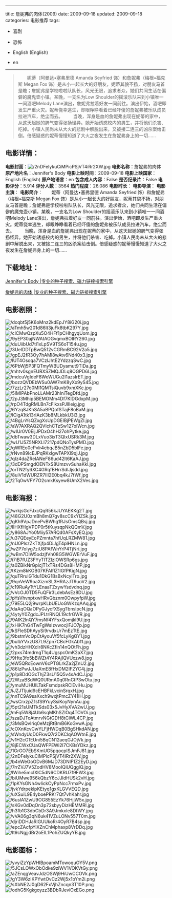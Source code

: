 
---
title: 詹妮弗的肉体(2009)
date: 2009-09-18
updated: 2009-09-18
categories: 电影推荐
tags:
- 喜剧
- 恐怖

- English (English)
- en
---


> 　　妮蒂（阿曼达•塞弗里德 Amanda Seyfried 饰）和詹妮弗（梅根•福克斯 Megan Fox 饰）是从小一起长大的好朋友，妮蒂其貌不扬，对朋友马首是瞻；詹妮弗是学校啦啦队队长，风光无限，追求者众，她们共同生活在偏僻的魔鬼壶小镇。某晚，一支名为Low Shoulder的摇滚乐队来到小镇唯一一间酒吧Melody Lane演出，詹妮弗拉着好友一同前往。演出伊始，酒吧即发生严重火灾。妮蒂侥幸逃生，却眼睁睁看着已经吓傻的詹妮弗被乐队成员拉进汽车，绝尘而去。 　　当晚，浑身是血的詹妮弗出现在妮蒂的家中，从这天起她的脾气变得张扬怪异。她开始诱惑校内的男生，并将他们杀害、吃掉。小镇人民尚未从大火的悲剧中解脱出来，又被接二连三的凶杀案给击倒。倍感疑惑的妮蒂慢慢知道了大火之夜发生在詹妮弗身上的一切……

## **电影详情**：

**电影封面**：<img src="https://image.tmdb.org/t/p/w200/2nDFelykuCiMPicPSjVT4iRr2XW.jpg" alt="/2nDFelykuCiMPicPSjVT4iRr2XW.jpg" title="/2nDFelykuCiMPicPSjVT4iRr2XW.jpg">
**电影名称**：詹妮弗的肉体
**原产地片名**：Jennifer's Body
**电影上映时间**：2009-09-18
**电影上映国家**：English (English)
**原产地语言**：en
**包含成人内容**：False
**是否纪录片**：False
**电影评分**：5.914
**评分人数**：3564
**热门程度**：26.086
**电影时长**：
**电影导演**：
**电影主演**：
**电影简介**：　　妮蒂（阿曼达•塞弗里德 Amanda Seyfried 饰）和詹妮弗（梅根•福克斯 Megan Fox 饰）是从小一起长大的好朋友，妮蒂其貌不扬，对朋友马首是瞻；詹妮弗是学校啦啦队队长，风光无限，追求者众，她们共同生活在偏僻的魔鬼壶小镇。某晚，一支名为Low Shoulder的摇滚乐队来到小镇唯一一间酒吧Melody Lane演出，詹妮弗拉着好友一同前往。演出伊始，酒吧即发生严重火灾。妮蒂侥幸逃生，却眼睁睁看着已经吓傻的詹妮弗被乐队成员拉进汽车，绝尘而去。 　　当晚，浑身是血的詹妮弗出现在妮蒂的家中，从这天起她的脾气变得张扬怪异。她开始诱惑校内的男生，并将他们杀害、吃掉。小镇人民尚未从大火的悲剧中解脱出来，又被接二连三的凶杀案给击倒。倍感疑惑的妮蒂慢慢知道了大火之夜发生在詹妮弗身上的一切……

## **下载地址**：
[Jennifer's Body |专业的种子搜索、磁力链接搜索引擎](https://movie.amd794.com:2083/?search=Jennifer%27s%20Body&ordering=&mode=match_phrase&page_size=10&page=1)

[詹妮弗的肉体 |专业的种子搜索、磁力链接搜索引擎](https://movie.amd794.com:2083/?search=%E8%A9%B9%E5%A6%AE%E5%BC%97%E7%9A%84%E8%82%89%E4%BD%93&ordering=&mode=match_phrase&page_size=10&page=1)
 

## **电影剧照**：
<img src="https://image.tmdb.org/t/p/original/dcqbt5j5K6oMnz2kdEpJY8iG20i.jpg" alt="/dcqbt5j5K6oMnz2kdEpJY8iG20i.jpg" title="/dcqbt5j5K6oMnz2kdEpJY8iG20i.jpg"><img src="https://image.tmdb.org/t/p/original/aTmh5w201d86lt3juFk8tbK297Y.jpg" alt="/aTmh5w201d86lt3juFk8tbK297Y.jpg" title="/aTmh5w201d86lt3juFk8tbK297Y.jpg"><img src="https://image.tmdb.org/t/p/original/cICMwQzpXu5O4HFf1pCHhgyqUom.jpg" alt="/cICMwQzpXu5O4HFf1pCHhgyqUom.jpg" title="/cICMwQzpXu5O4HFf1pCHhgyqUom.jpg"><img src="https://image.tmdb.org/t/p/original/9yEP30ajNWAtAOGvqmxBOIRY260.jpg" alt="/9yEP30ajNWAtAOGvqmxBOIRY260.jpg" title="/9yEP30ajNWAtAOGvqmxBOIRY260.jpg"><img src="https://image.tmdb.org/t/p/original/duUiibUd7tl1xLpSV9TS6oT154u.jpg" alt="/duUiibUd7tl1xLpSV9TS6oT154u.jpg" title="/duUiibUd7tl1xLpSV9TS6oT154u.jpg"><img src="https://image.tmdb.org/t/p/original/3UeIDDTpBwQ512vCGRmBC92V2a5.jpg" alt="/3UeIDDTpBwQ512vCGRmBC92V2a5.jpg" title="/3UeIDDTpBwQ512vCGRmBC92V2a5.jpg"><img src="https://image.tmdb.org/t/p/original/gpEJ2fR3Oy7hAMl8wAtv6Nd40x3.jpg" alt="/gpEJ2fR3Oy7hAMl8wAtv6Nd40x3.jpg" title="/gpEJ2fR3Oy7hAMl8wAtv6Nd40x3.jpg"><img src="https://image.tmdb.org/t/p/original/lUT4Osoqa7VCzlJhtE2YdzzqSwC.jpg" alt="/lUT4Osoqa7VCzlJhtE2YdzzqSwC.jpg" title="/lUT4Osoqa7VCzlJhtE2YdzzqSwC.jpg"><img src="https://image.tmdb.org/t/p/original/6PbWj5P3FQTmyWBUDyamut9TlDa.jpg" alt="/6PbWj5P3FQTmyWBUDyamut9TlDa.jpg" title="/6PbWj5P3FQTmyWBUDyamut9TlDa.jpg"><img src="https://image.tmdb.org/t/p/original/mhtv0sgnEURXSZMQJDLq8OGPD6I.jpg" alt="/mhtv0sgnEURXSZMQJDLq8OGPD6I.jpg" title="/mhtv0sgnEURXSZMQJDLq8OGPD6I.jpg"><img src="https://image.tmdb.org/t/p/original/mdcuVgIdeF8WeWUGu2l1azsIrET.jpg" alt="/mdcuVgIdeF8WeWUGu2l1azsIrET.jpg" title="/mdcuVgIdeF8WeWUGu2l1azsIrET.jpg"><img src="https://image.tmdb.org/t/p/original/bozzQVDEbWSu0AW7mK8yXx9yS45.jpg" alt="/bozzQVDEbWSu0AW7mK8yXx9yS45.jpg" title="/bozzQVDEbWSu0AW7mK8yXx9yS45.jpg"><img src="https://image.tmdb.org/t/p/original/7zzLr27o0Ml1QMTsiQuvb9xmXKc.jpg" alt="/7zzLr27o0Ml1QMTsiQuvb9xmXKc.jpg" title="/7zzLr27o0Ml1QMTsiQuvb9xmXKc.jpg"><img src="https://image.tmdb.org/t/p/original/5IMIPAbPnoLLAMr23hIniTegDfd.jpg" alt="/5IMIPAbPnoLLAMr23hIniTegDfd.jpg" title="/5IMIPAbPnoLLAMr23hIniTegDfd.jpg"><img src="https://image.tmdb.org/t/p/original/2pJ3Mhip5BEMOMm4Df7KlDGdxpM.jpg" alt="/2pJ3Mhip5BEMOMm4Df7KlDGdxpM.jpg" title="/2pJ3Mhip5BEMOMm4Df7KlDGdxpM.jpg"><img src="https://image.tmdb.org/t/p/original/rpO4TdgRMLBn7cFlkxsPJlIIeig.jpg" alt="/rpO4TdgRMLBn7cFlkxsPJlIIeig.jpg" title="/rpO4TdgRMLBn7cFlkxsPJlIIeig.jpg"><img src="https://image.tmdb.org/t/p/original/6Yzq8JKhSA5aBPQofSTajF8oBaM.jpg" alt="/6Yzq8JKhSA5aBPQofSTajF8oBaM.jpg" title="/6Yzq8JKhSA5aBPQofSTajF8oBaM.jpg"><img src="https://image.tmdb.org/t/p/original/lCigA1tk13rlAzK3b8MLkbkU3i3.jpg" alt="/lCigA1tk13rlAzK3b8MLkbkU3i3.jpg" title="/lCigA1tk13rlAzK3b8MLkbkU3i3.jpg"><img src="https://image.tmdb.org/t/p/original/4BgLnYsQZxgXsUpDGEIBjPEWgZl.jpg" alt="/4BgLnYsQZxgXsUpDGEIBjPEWgZl.jpg" title="/4BgLnYsQZxgXsUpDGEIBjPEWgZl.jpg"><img src="https://image.tmdb.org/t/p/original/aW7AXRAQ2QVIchCTzSw127oiWcn.jpg" alt="/aW7AXRAQ2QVIchCTzSw127oiWcn.jpg" title="/aW7AXRAQ2QVIchCTzSw127oiWcn.jpg"><img src="https://image.tmdb.org/t/p/original/wIUr0V0EijJPDxO4hH27ohPytke.jpg" alt="/wIUr0V0EijJPDxO4hH27ohPytke.jpg" title="/wIUr0V0EijJPDxO4hH27ohPytke.jpg"><img src="https://image.tmdb.org/t/p/original/dbTwaw3DLxVuo3ixT3QlxUSRk3M.jpg" alt="/dbTwaw3DLxVuo3ixT3QlxUSRk3M.jpg" title="/dbTwaw3DLxVuo3ixT3QlxUSRk3M.jpg"><img src="https://image.tmdb.org/t/p/original/wU1J5Z5NRXLl7217pdQNoTysPMD.jpg" alt="/wU1J5Z5NRXLl7217pdQNoTysPMD.jpg" title="/wU1J5Z5NRXLl7217pdQNoTysPMD.jpg"><img src="https://image.tmdb.org/t/p/original/gWREo0cPvlr4ebqJB5nZbD5blFe.jpg" alt="/gWREo0cPvlr4ebqJB5nZbD5blFe.jpg" title="/gWREo0cPvlr4ebqJB5nZbD5blFe.jpg"><img src="https://image.tmdb.org/t/p/original/rNvn89IcEJPqRKxIgwTAPXl9qjJ.jpg" alt="/rNvn89IcEJPqRKxIgwTAPXl9qjJ.jpg" title="/rNvn89IcEJPqRKxIgwTAPXl9qjJ.jpg"><img src="https://image.tmdb.org/t/p/original/qIz4daZReIANeF86ud42lt6KaAJ.jpg" alt="/qIz4daZReIANeF86ud42lt6KaAJ.jpg" title="/qIz4daZReIANeF86ud42lt6KaAJ.jpg"><img src="https://image.tmdb.org/t/p/original/3dDPSmgdOENTxS8UmzvvSuhaKkl.jpg" alt="/3dDPSmgdOENTxS8UmzvvSuhaKkl.jpg" title="/3dDPSmgdOENTxS8UmzvvSuhaKkl.jpg"><img src="https://image.tmdb.org/t/p/original/orTN2fy6XC4GRqfBHrrSdIJjsdd.jpg" alt="/orTN2fy6XC4GRqfBHrrSdIJjsdd.jpg" title="/orTN2fy6XC4GRqfBHrrSdIJjsdd.jpg"><img src="https://image.tmdb.org/t/p/original/8uiV1dWURZR7III2E0bq4kJ7fWf.jpg" alt="/8uiV1dWURZR7III2E0bq4kJ7fWf.jpg" title="/8uiV1dWURZR7III2E0bq4kJ7fWf.jpg"><img src="https://image.tmdb.org/t/p/original/2Tq0wVFY7O2smkKsyew8UmX2Ves.jpg" alt="/2Tq0wVFY7O2smkKsyew8UmX2Ves.jpg" title="/2Tq0wVFY7O2smkKsyew8UmX2Ves.jpg">

## **电影海报**：
<img src="https://image.tmdb.org/t/p/original/wrkjsGcFJxcQqR56kJUYAEKKg2T.jpg" alt="/wrkjsGcFJxcQqR56kJUYAEKKg2T.jpg" title="/wrkjsGcFJxcQqR56kJUYAEKKg2T.jpg"><img src="https://image.tmdb.org/t/p/original/48G2U0zmBh8mQ7gv8scC9xYIZSk.jpg" alt="/48G2U0zmBh8mQ7gv8scC9xYIZSk.jpg" title="/48G2U0zmBh8mQ7gv8scC9xYIZSk.jpg"><img src="https://image.tmdb.org/t/p/original/gKh9VpJDnePvBWhg1RJsOmsQBsj.jpg" alt="/gKh9VpJDnePvBWhg1RJsOmsQBsj.jpg" title="/gKh9VpJDnePvBWhg1RJsOmsQBsj.jpg"><img src="https://image.tmdb.org/t/p/original/lIHXfHgVPDP0r5tKuysqpNkQQmV.jpg" alt="/lIHXfHgVPDP0r5tKuysqpNkQQmV.jpg" title="/lIHXfHgVPDP0r5tKuysqpNkQQmV.jpg"><img src="https://image.tmdb.org/t/p/original/y868AJYo0Miiy57ARQd0AFsXyEQ.jpg" alt="/y868AJYo0Miiy57ARQd0AFsXyEQ.jpg" title="/y868AJYo0Miiy57ARQd0AFsXyEQ.jpg"><img src="https://image.tmdb.org/t/p/original/u37QEeyEoPZmnta7hfUqLRZMW81.jpg" alt="/u37QEeyEoPZmnta7hfUqLRZMW81.jpg" title="/u37QEeyEoPZmnta7hfUqLRZMW81.jpg"><img src="https://image.tmdb.org/t/p/original/nU0PlszZkTXjfp4DiJgT4plHNLn.jpg" alt="/nU0PlszZkTXjfp4DiJgT4plHNLn.jpg" title="/nU0PlszZkTXjfp4DiJgT4plHNLn.jpg"><img src="https://image.tmdb.org/t/p/original/wZP7oIyg7ziU8PAfWnYrP4TjNri.jpg" alt="/wZP7oIyg7ziU8PAfWnYrP4TjNri.jpg" title="/wZP7oIyg7ziU8PAfWnYrP4TjNri.jpg"><img src="https://image.tmdb.org/t/p/original/wBm7DIW5odzjfVh08G5WGWErVuF.jpg" alt="/wBm7DIW5odzjfVh08G5WGWErVuF.jpg" title="/wBm7DIW5odzjfVh08G5WGWErVuF.jpg"><img src="https://image.tmdb.org/t/p/original/i7iB7fUZ3FYyTITZIzIOWSRp6gs.jpg" alt="/i7iB7fUZ3FYyTITZIzIOWSRp6gs.jpg" title="/i7iB7fUZ3FYyTITZIzIOWSRp6gs.jpg"><img src="https://image.tmdb.org/t/p/original/a0ZBikNrGpicjT1xTRs4DGs8HMP.jpg" alt="/a0ZBikNrGpicjT1xTRs4DGs8HMP.jpg" title="/a0ZBikNrGpicjT1xTRs4DGs8HMP.jpg"><img src="https://image.tmdb.org/t/p/original/tKzm8kKOB07KFAlfIZ1IGfPKigN.jpg" alt="/tKzm8kKOB07KFAlfIZ1IGfPKigN.jpg" title="/tKzm8kKOB07KFAlfIZ1IGfPKigN.jpg"><img src="https://image.tmdb.org/t/p/original/quTRrulGTdu1DkG1BsBxNcylTro.jpg" alt="/quTRrulGTdu1DkG1BsBxNcylTro.jpg" title="/quTRrulGTdu1DkG1BsBxNcylTro.jpg"><img src="https://image.tmdb.org/t/p/original/9qnVeW9oaXizmSL3HRAzJT9uoV2.jpg" alt="/9qnVeW9oaXizmSL3HRAzJT9uoV2.jpg" title="/9qnVeW9oaXizmSL3HRAzJT9uoV2.jpg"><img src="https://image.tmdb.org/t/p/original/c19RuAyTtYLEnaaTZxywYsdvdnq.jpg" alt="/c19RuAyTtYLEnaaTZxywYsdvdnq.jpg" title="/c19RuAyTtYLEnaaTZxywYsdvdnq.jpg"><img src="https://image.tmdb.org/t/p/original/vVcOJ0TD5FuQFir3LdebAsEz8DU.jpg" alt="/vVcOJ0TD5FuQFir3LdebAsEz8DU.jpg" title="/vVcOJ0TD5FuQFir3LdebAsEz8DU.jpg"><img src="https://image.tmdb.org/t/p/original/pYsVhvnptxwHRvGbznm0OwpyfpW.jpg" alt="/pYsVhvnptxwHRvGbznm0OwpyfpW.jpg" title="/pYsVhvnptxwHRvGbznm0OwpyfpW.jpg"><img src="https://image.tmdb.org/t/p/original/79E5LQ2j9wrpKLbUEUoGWKzqAAq.jpg" alt="/79E5LQ2j9wrpKLbUEUoGWKzqAAq.jpg" title="/79E5LQ2j9wrpKLbUEUoGWKzqAAq.jpg"><img src="https://image.tmdb.org/t/p/original/daAqOQaOPyGJycfXSygTbnslpcN.jpg" alt="/daAqOQaOPyGJycfXSygTbnslpcN.jpg" title="/daAqOQaOPyGJycfXSygTbnslpcN.jpg"><img src="https://image.tmdb.org/t/p/original/4ytyY0ZgdcJPLtrRNQL19cfrGWR.jpg" alt="/4ytyY0ZgdcJPLtrRNQL19cfrGWR.jpg" title="/4ytyY0ZgdcJPLtrRNQL19cfrGWR.jpg"><img src="https://image.tmdb.org/t/p/original/9AIK2lnQY7msNf4YFsxQomjkl9U.jpg" alt="/9AIK2lnQY7msNf4YFsxQomjkl9U.jpg" title="/9AIK2lnQY7msNf4YFsxQomjkl9U.jpg"><img src="https://image.tmdb.org/t/p/original/xHiK7nG4TwFgWsIzvwocjlFJO7p.jpg" alt="/xHiK7nG4TwFgWsIzvwocjlFJO7p.jpg" title="/xHiK7nG4TwFgWsIzvwocjlFJO7p.jpg"><img src="https://image.tmdb.org/t/p/original/kSFleSDhAyySi9rvdxUr7mEzTtE.jpg" alt="/kSFleSDhAyySi9rvdxUr7mEzTtE.jpg" title="/kSFleSDhAyySi9rvdxUr7mEzTtE.jpg"><img src="https://image.tmdb.org/t/p/original/9bstmVcQpCtAyouVf5fcLyKgQY1.jpg" alt="/9bstmVcQpCtAyouVf5fcLyKgQY1.jpg" title="/9bstmVcQpCtAyouVf5fcLyKgQY1.jpg"><img src="https://image.tmdb.org/t/p/original/bulbYVxzU87L9Zpn7CBcFGkAb11.jpg" alt="/bulbYVxzU87L9Zpn7CBcFGkAb11.jpg" title="/bulbYVxzU87L9Zpn7CBcFGkAb11.jpg"><img src="https://image.tmdb.org/t/p/original/vh3dzHHXdir8NKcZfln14nQOtFh.jpg" alt="/vh3dzHHXdir8NKcZfln14nQOtFh.jpg" title="/vh3dzHHXdir8NKcZfln14nQOtFh.jpg"><img src="https://image.tmdb.org/t/p/original/2pxs74mdrngT1q4Ugspc0mK2aX7.jpg" alt="/2pxs74mdrngT1q4Ugspc0mK2aX7.jpg" title="/2pxs74mdrngT1q4Ugspc0mK2aX7.jpg"><img src="https://image.tmdb.org/t/p/original/9Hte3fo5bBWZt4Y4RAjIQVUxzw8.jpg" alt="/9Hte3fo5bBWZt4Y4RAjIQVUxzw8.jpg" title="/9Hte3fo5bBWZt4Y4RAjIQVUxzw8.jpg"><img src="https://image.tmdb.org/t/p/original/eW5QRcEownV6cPTGLrkZa2jZnU2.jpg" alt="/eW5QRcEownV6cPTGLrkZa2jZnU2.jpg" title="/eW5QRcEownV6cPTGLrkZa2jZnU2.jpg"><img src="https://image.tmdb.org/t/p/original/86IzPwJJUaXmE8fHxDM2IF2YC4j.jpg" alt="/86IzPwJJUaXmE8fHxDM2IF2YC4j.jpg" title="/86IzPwJJUaXmE8fHxDM2IF2YC4j.jpg"><img src="https://image.tmdb.org/t/p/original/p1p8DdOGcThjZ3sU15Q5v4sAdCJ.jpg" alt="/p1p8DdOGcThjZ3sU15Q5v4sAdCJ.jpg" title="/p1p8DdOGcThjZ3sU15Q5v4sAdCJ.jpg"><img src="https://image.tmdb.org/t/p/original/2WzaBSdWQ0URmA0q0RnCtP3wOtu.jpg" alt="/2WzaBSdWQ0URmA0q0RnCtP3wOtu.jpg" title="/2WzaBSdWQ0URmA0q0RnCtP3wOtu.jpg"><img src="https://image.tmdb.org/t/p/original/ymuMUHUlLTakFsmdpskRClEviHu.jpg" alt="/ymuMUHUlLTakFsmdpskRClEviHu.jpg" title="/ymuMUHUlLTakFsmdpskRClEviHu.jpg"><img src="https://image.tmdb.org/t/p/original/iJZJTljuid9cEHBFkLvcinSrqxH.jpg" alt="/iJZJTljuid9cEHBFkLvcinSrqxH.jpg" title="/iJZJTljuid9cEHBFkLvcinSrqxH.jpg"><img src="https://image.tmdb.org/t/p/original/nnTC9A9saXxch9wxjtPmcZY41IH.jpg" alt="/nnTC9A9saXxch9wxjtPmcZY41IH.jpg" title="/nnTC9A9saXxch9wxjtPmcZY41IH.jpg"><img src="https://image.tmdb.org/t/p/original/wsCrxzpZ1sfS9YuySsiKoyNynAu.jpg" alt="/wsCrxzpZ1sfS9YuySsiKoyNynAu.jpg" title="/wsCrxzpZ1sfS9YuySsiKoyNynAu.jpg"><img src="https://image.tmdb.org/t/p/original/5pt21sUMTkSds03x5JvHyXVA2wU.jpg" alt="/5pt21sUMTkSds03x5JvHyXVA2wU.jpg" title="/5pt21sUMTkSds03x5JvHyXVA2wU.jpg"><img src="https://image.tmdb.org/t/p/original/mFq5W8j4Ub6sqMKhSZlOq4TOVOi.jpg" alt="/mFq5W8j4Ub6sqMKhSZlOq4TOVOi.jpg" title="/mFq5W8j4Ub6sqMKhSZlOq4TOVOi.jpg"><img src="https://image.tmdb.org/t/p/original/szaDJToAtmrvNGtGDH8tCiWL4CP.jpg" alt="/szaDJToAtmrvNGtGDH8tCiWL4CP.jpg" title="/szaDJToAtmrvNGtGDH8tCiWL4CP.jpg"><img src="https://image.tmdb.org/t/p/original/3MsBQvIriq0eMzjRtBmB6KoGvwA.jpg" alt="/3MsBQvIriq0eMzjRtBmB6KoGvwA.jpg" title="/3MsBQvIriq0eMzjRtBmB6KoGvwA.jpg"><img src="https://image.tmdb.org/t/p/original/cOXnKcvCwYLFjHWDqB0BgSHkdAN.jpg" alt="/cOXnKcvCwYLFjHWDqB0BgSHkdAN.jpg" title="/cOXnKcvCwYLFjHWDqB0BgSHkdAN.jpg"><img src="https://image.tmdb.org/t/p/original/sWndyUqD0FkwQ7r2DKClqAOWtnE.jpg" alt="/sWndyUqD0FkwQ7r2DKClqAOWtnE.jpg" title="/sWndyUqD0FkwQ7r2DKClqAOWtnE.jpg"><img src="https://image.tmdb.org/t/p/original/v1H2cG1EUni5BqCN12aeqGJOjVk.jpg" alt="/v1H2cG1EUni5BqCN12aeqGJOjVk.jpg" title="/v1H2cG1EUni5BqCN12aeqGJOjVk.jpg"><img src="https://image.tmdb.org/t/p/original/8jECWxCUaQWFPEWi2I7CKBsYDkz.jpg" alt="/8jECWxCUaQWFPEWi2I7CKBsYDkz.jpg" title="/8jECWxCUaQWFPEWi2I7CKBsYDkz.jpg"><img src="https://image.tmdb.org/t/p/original/1GrGO7EbSKmUG5pqocpISJmFJ81.jpg" alt="/1GrGO7EbSKmUG5pqocpISJmFJ81.jpg" title="/1GrGO7EbSKmUG5pqocpISJmFJ81.jpg"><img src="https://image.tmdb.org/t/p/original/2nDFelykuCiMPicPSjVT4iRr2XW.jpg" alt="/2nDFelykuCiMPicPSjVT4iRr2XW.jpg" title="/2nDFelykuCiMPicPSjVT4iRr2XW.jpg"><img src="https://image.tmdb.org/t/p/original/b4nWeGoODvB6MJD73DNlF1Z2EyD.jpg" alt="/b4nWeGoODvB6MJD73DNlF1Z2EyD.jpg" title="/b4nWeGoODvB6MJD73DNlF1Z2EyD.jpg"><img src="https://image.tmdb.org/t/p/original/7rrZVJ7V5ZodHV8MooIQiUQgglQ.jpg" alt="/7rrZVJ7V5ZodHV8MooIQiUQgglQ.jpg" title="/7rrZVJ7V5ZodHV8MooIQiUQgglQ.jpg"><img src="https://image.tmdb.org/t/p/original/lWihe5mcIXlC5dN6CDKRU7f9FW3.jpg" alt="/lWihe5mcIXlC5dN6CDKRU7f9FW3.jpg" title="/lWihe5mcIXlC5dN6CDKRU7f9FW3.jpg"><img src="https://image.tmdb.org/t/p/original/biUMwe956kQbzY6cJJldHUSk2vH.jpg" alt="/biUMwe956kQbzY6cJJldHUSk2vH.jpg" title="/biUMwe956kQbzY6cJJldHUSk2vH.jpg"><img src="https://image.tmdb.org/t/p/original/1pKYsGNh4wIickCyPpNcc7rmxPv.jpg" alt="/1pKYsGNh4wIickCyPpNcc7rmxPv.jpg" title="/1pKYsGNh4wIickCyPpNcc7rmxPv.jpg"><img src="https://image.tmdb.org/t/p/original/jvkYdrpeklpKEtyq1gxKLGVVEQD.jpg" alt="/jvkYdrpeklpKEtyq1gxKLGVVEQD.jpg" title="/jvkYdrpeklpKEtyq1gxKLGVVEQD.jpg"><img src="https://image.tmdb.org/t/p/original/uXSuiL9E4yboePRKr7Qt7vhKahr.jpg" alt="/uXSuiL9E4yboePRKr7Qt7vhKahr.jpg" title="/uXSuiL9E4yboePRKr7Qt7vhKahr.jpg"><img src="https://image.tmdb.org/t/p/original/6uslA1ZwU9OG855EzYk76HjjW5x.jpg" alt="/6uslA1ZwU9OG855EzYk76HjjW5x.jpg" title="/6uslA1ZwU9OG855EzYk76HjjW5x.jpg"><img src="https://image.tmdb.org/t/p/original/sKGv0dDqOn3p72sbyyDizHEMMRl.jpg" alt="/sKGv0dDqOn3p72sbyyDizHEMMRl.jpg" title="/sKGv0dDqOn3p72sbyyDizHEMMRl.jpg"><img src="https://image.tmdb.org/t/p/original/h3fb1G3dbCbDr3A9JmkxIe8DfWY.jpg" alt="/h3fb1G3dbCbDr3A9JmkxIe8DfWY.jpg" title="/h3fb1G3dbCbDr3A9JmkxIe8DfWY.jpg"><img src="https://image.tmdb.org/t/p/original/vVA06g3qN6uk41VZuLONv557T0m.jpg" alt="/vVA06g3qN6uk41VZuLONv557T0m.jpg" title="/vVA06g3qN6uk41VZuLONv557T0m.jpg"><img src="https://image.tmdb.org/t/p/original/djriDDHJaRIGUUkoRr4OyR7B4sp.jpg" alt="/djriDDHJaRIGUUkoRr4OyR7B4sp.jpg" title="/djriDDHJaRIGUUkoRr4OyR7B4sp.jpg"><img src="https://image.tmdb.org/t/p/original/epcZAcfpYiXZnChMphaxp8VrDDq.jpg" alt="/epcZAcfpYiXZnChMphaxp8VrDDq.jpg" title="/epcZAcfpYiXZnChMphaxp8VrDDq.jpg"><img src="https://image.tmdb.org/t/p/original/lt9cNgjjdBr2oEIL1PohZUQkyYB.jpg" alt="/lt9cNgjjdBr2oEIL1PohZUQkyYB.jpg" title="/lt9cNgjjdBr2oEIL1PohZUQkyYB.jpg">

## **电影图标**：
<img src="https://image.tmdb.org/t/p/original/yvyiZzYpWHIBpoamMTowoquOY5V.png" alt="/yvyiZzYpWHIBpoamMTowoquOY5V.png" title="/yvyiZzYpWHIBpoamMTowoquOY5V.png"><img src="https://image.tmdb.org/t/p/original/5JCsLOWxObOdke9ziWV1VOKVtGy.png" alt="/5JCsLOWxObOdke9ziWV1VOKVtGy.png" title="/5JCsLOWxObOdke9ziWV1VOKVtGy.png"><img src="https://image.tmdb.org/t/p/original/aZEnqgVeavJdzOSWj9HiUwCCOVk.png" alt="/aZEnqgVeavJdzOSWj9HiUwCCOVk.png" title="/aZEnqgVeavJdzOSWj9HiUwCCOVk.png"><img src="https://image.tmdb.org/t/p/original/gY3W6zIKPYwtOvCz2Wj5x1bYm2i.png" alt="/gY3W6zIKPYwtOvCz2Wj5x1bYm2i.png" title="/gY3W6zIKPYwtOvCz2Wj5x1bYm2i.png"><img src="https://image.tmdb.org/t/p/original/sXbNE2J0gD62FxVjhZncqn3T10P.png" alt="/sXbNE2J0gD62FxVjhZncqn3T10P.png" title="/sXbNE2J0gD62FxVjhZncqn3T10P.png"><img src="https://image.tmdb.org/t/p/original/odhG5Kgkgoyzz3BDbRJeviOxEGo.png" alt="/odhG5Kgkgoyzz3BDbRJeviOxEGo.png" title="/odhG5Kgkgoyzz3BDbRJeviOxEGo.png">
